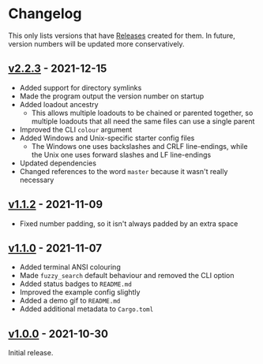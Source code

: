 # Changelog
This only lists versions that have [Releases](https://github.com/zedseven/config-loader/releases) created for them.
In future, version numbers will be updated more conservatively.

## [v2.2.3](https://github.com/zedseven/config-loader/compare/v1.1.2...v2.2.3) - 2021-12-15
- Added support for directory symlinks
- Made the program output the version number on startup
- Added loadout ancestry
  - This allows multiple loadouts to be chained or parented together, so multiple loadouts that all need the same files
  can use a single parent
- Improved the CLI `colour` argument
- Added Windows and Unix-specific starter config files
  - The Windows one uses backslashes and CRLF line-endings, while the Unix one uses forward slashes and LF line-endings
- Updated dependencies
- Changed references to the word `master` because it wasn't really necessary

## [v1.1.2](https://github.com/zedseven/config-loader/compare/v1.1.0...v1.1.2) - 2021-11-09
- Fixed number padding, so it isn't always padded by an extra space

## [v1.1.0](https://github.com/zedseven/config-loader/compare/v1.0.0...v1.1.0) - 2021-11-07
- Added terminal ANSI colouring
- Made `fuzzy_search` default behaviour and removed the CLI option
- Added status badges to `README.md`
- Improved the example config slightly
- Added a demo gif to `README.md`
- Added additional metadata to `Cargo.toml`

## [v1.0.0](https://github.com/zedseven/config-loader/compare/7f940684ce2b1613679333497200c91363434c6f...v1.0.0) - 2021-10-30
Initial release.
